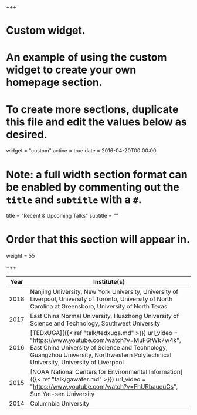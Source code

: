 +++
# Custom widget.
# An example of using the custom widget to create your own homepage section.
# To create more sections, duplicate this file and edit the values below as desired.
widget = "custom"
active = true
date = 2016-04-20T00:00:00

# Note: a full width section format can be enabled by commenting out the `title` and `subtitle` with a `#`.
title = "Recent & Upcoming Talks"
subtitle = ""

# Order that this section will appear in.
weight = 55



+++

Year|Institute(s)|
----|------|
2018|Nanjing University, New York University, University of Liverpool, University of Toronto, University of North Carolina at Greensboro, University of North Texas
2017|East China Normal University, Huazhong University of Science and Technology, Southwest University
2016|[TEDxUGA]({{< ref "talk/tedxuga.md" >}}) url_video = "https://www.youtube.com/watch?v=MuF6fWk7w4k", East China University of Science and Technology, Guangzhou University, Northwestern Polytechnical University, University of Liverpool
2015|[NOAA National Centers for Environmental Information]({{< ref "talk/gawater.md" >}}) url_video = "https://www.youtube.com/watch?v=FhURbaueuCs", Sun Yat-sen University
2014|Columnbia University